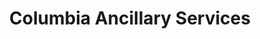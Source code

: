 ---
title: "Columbia Ancillary Services"
url: /houtzdale/columbia-ancillary-services/
shop: medical supply
---